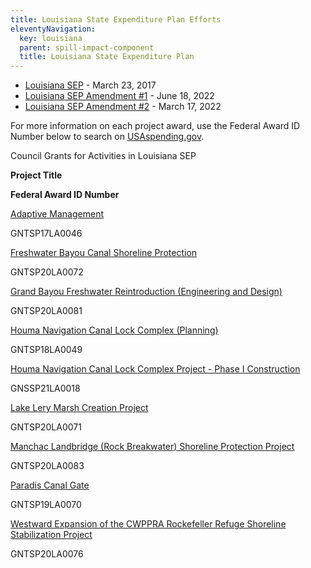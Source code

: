 ```yaml
---
title: Louisiana State Expenditure Plan Efforts
eleventyNavigation:
  key: louisiana
  parent: spill-impact-component
  title: Louisiana State Expenditure Plan
---
```


- [Louisiana SEP](/uploads/SEP_LA_20170118_0.pdf) - March 23, 2017
- [Louisiana SEP Amendment #1](/uploads/Parish%20Matching%20Project%20Selection%20Amendment%20FINAL%20508%20Compliant%20051818_1.pdf) - June 18, 2022
- [Louisiana SEP Amendment #2](/uploads/LA%20SEPAmendment2Jan22Final.508_reduced_1.pdf) - March 17, 2022

For more information on each project award, use the Federal Award ID Number below to search on [USAspending.gov](https://www.usaspending.gov/search/?hash=d0cede4de5827d24bbd9d27076bf18f2).

Council Grants for Activities in Louisiana SEP

**Project Title**

**Federal Award ID Number**

[Adaptive Management](/uploads/SEP_LA_20170118_0.pdf#page=40)

GNTSP17LA0046

[Freshwater Bayou Canal Shoreline Protection](/uploads/Parish%20Matching%20Project%20Selection%20Amendment%20FINAL%20508%20Compliant%20051818_1.pdf#page=19)

GNTSP20LA0072

[Grand Bayou Freshwater Reintroduction (Engineering and Design)](/uploads/Parish%20Matching%20Project%20Selection%20Amendment%20FINAL%20508%20Compliant%20051818_1.pdf#page=10)

GNTSP20LA0081

[Houma Navigation Canal Lock Complex (Planning)](/uploads/SEP_LA_20170118_0.pdf#page=38)

GNTSP18LA0049

[Houma Navigation Canal Lock Complex Project - Phase I Construction](/uploads/SEP_LA_20170118_0.pdf#page=21)

GNSSP21LA0018

[Lake Lery Marsh Creation Project](/uploads/Parish%20Matching%20Project%20Selection%20Amendment%20FINAL%20508%20Compliant%20051818_1.pdf#page=12)

GNTSP20LA0071

[Manchac Landbridge (Rock Breakwater) Shoreline Protection Project](/uploads/Parish%20Matching%20Project%20Selection%20Amendment%20FINAL%20508%20Compliant%20051818_1.pdf#page=17)

GNTSP20LA0083

[Paradis Canal Gate](/uploads/Parish%20Matching%20Project%20Selection%20Amendment%20FINAL%20508%20Compliant%20051818_1.pdf#page=14)

GNTSP19LA0070

[Westward Expansion of the CWPPRA Rockefeller Refuge Shoreline Stabilization Project](/uploads/Parish%20Matching%20Project%20Selection%20Amendment%20FINAL%20508%20Compliant%20051818_1.pdf#page=8)

GNTSP20LA0076
